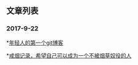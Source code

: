 ## 文章列表
### 2017-9-22

*[年轻人的第一个git博客](https://github.com/zxq11/git-/issues/1)

*[戒烟记录，希望自己可以成为一个不被烟草奴役的人](https://github.com/zxq11/Syi-Chywan-blog/issues/2)
